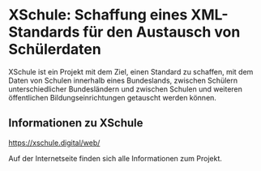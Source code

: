 # XSchule: Schaffung eines XML-Standards für den Austausch von Schülerdaten

XSchule ist ein Projekt mit dem Ziel, einen Standard zu schaffen, mit dem Daten von Schulen innerhalb eines Bundeslands, zwischen Schülern unterschiedlicher Bundesländern und zwischen Schulen und weiteren öffentlichen Bildungseinrichtungen getauscht werden können.

## Informationen zu XSchule

https://xschule.digital/web/

Auf der Internetseite finden sich alle Informationen zum Projekt.
